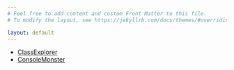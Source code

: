 ```yaml
---
# Feel free to add content and custom Front Matter to this file.
# To modify the layout, see https://jekyllrb.com/docs/themes/#overriding-theme-defaults

layout: default
---
```


* [ClassExplorer](ClassExplorer/index.md)
* [ConsoleMonster](ConsoleMonster/index.md)

